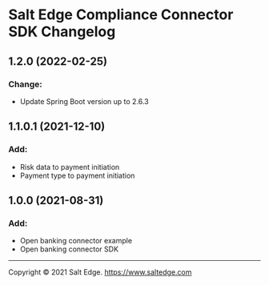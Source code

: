 # Salt Edge Compliance Connector SDK Changelog

## 1.2.0 (2022-02-25)
### Change:
- Update Spring Boot version up to 2.6.3

## 1.1.0.1 (2021-12-10)
### Add:
- Risk data to payment initiation
- Payment type to payment initiation

## 1.0.0 (2021-08-31)
### Add:
- Open banking connector example
- Open banking connector SDK

---
Copyright © 2021 Salt Edge. https://www.saltedge.com